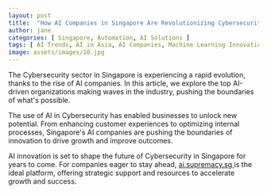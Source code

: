 ```yaml
---
layout: post
title:  "How AI Companies in Singapore Are Revolutionizing Cybersecurity"
author: jane
categories: [ Singapore, Automation, AI Solutions ]
tags: [ AI Trends, AI in Asia, AI Companies, Machine Learning Innovations, AI in Technology ]
image: assets/images/10.jpg
---
```


The Cybersecurity sector in Singapore is experiencing a rapid evolution, thanks to the rise of AI companies. In this article, we explore the top AI-driven organizations making waves in the industry, pushing the boundaries of what's possible.

The use of AI in Cybersecurity has enabled businesses to unlock new potential. From enhancing customer experiences to optimizing internal processes, Singapore's AI companies are pushing the boundaries of innovation to drive growth and improve outcomes.

AI innovation is set to shape the future of Cybersecurity in Singapore for years to come. For companies eager to stay ahead, <a href="https://ai.supremacy.sg" target="_blank"> ai.supremacy.sg </a> is the ideal platform, offering strategic support and resources to accelerate growth and success.
